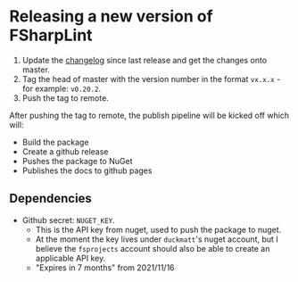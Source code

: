 # Releasing a new version of FSharpLint

1. Update the [changelog](CHANGELOG.md) since last release and get the changes onto master.
2. Tag the head of master with the version number in the format `vx.x.x` - for example: `v0.20.2`. 
3. Push the tag to remote.

After pushing the tag to remote, the publish pipeline will be kicked off which will:
* Build the package
* Create a github release
* Pushes the package to NuGet
* Publishes the docs to github pages

## Dependencies

* Github secret: `NUGET_KEY`.
  * This is the API key from nuget, used to push the package to nuget.
  * At the moment the key lives under `duckmatt`'s nuget account, but I believe the `fsprojects` account should also be able to create an applicable API key.
  * "Expires in 7 months" from 2021/11/16
